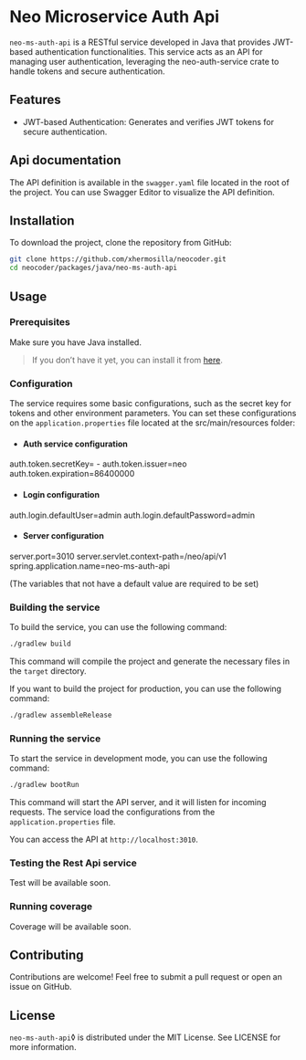 # Neo Microservice Auth Api

`neo-ms-auth-api` is a RESTful service developed in Java that provides JWT-based authentication functionalities. This service acts as an API for managing user authentication, leveraging the neo-auth-service crate to handle tokens and secure authentication.

## Features

- JWT-based Authentication: Generates and verifies JWT tokens for secure authentication.

## Api documentation

The API definition is available in the `swagger.yaml` file located in the root of the project. You can use Swagger Editor to visualize the API definition.

## Installation

To download the project, clone the repository from GitHub:

```bash
git clone https://github.com/xhermosilla/neocoder.git
cd neocoder/packages/java/neo-ms-auth-api
```

## Usage

### Prerequisites

Make sure you have Java installed. 

> If you don’t have it yet, you can install it from [here](https://www.oracle.com/es/java/technologies/downloads/).

### Configuration

The service requires some basic configurations, such as the secret key for tokens and other environment parameters. You can set these configurations on the `application.properties` file located at the src/main/resources folder:

- #### Auth service configuration
auth.token.secretKey= -
auth.token.issuer=neo
auth.token.expiration=86400000

- #### Login configuration
auth.login.defaultUser=admin
auth.login.defaultPassword=admin

- #### Server configuration
server.port=3010
server.servlet.context-path=/neo/api/v1
spring.application.name=neo-ms-auth-api

(The variables that not have a default value are required to be set)

### Building the service

To build the service, you can use the following command:

```bash
./gradlew build
```

This command will compile the project and generate the necessary files in the `target` directory.

If you want to build the project for production, you can use the following command:

```bash
./gradlew assembleRelease
```

### Running the service

To start the service in development mode, you can use the following command:

```bash
./gradlew bootRun
```

This command will start the API server, and it will listen for incoming requests. The service load the configurations from the `application.properties` file. 

You can access the API at `http://localhost:3010`.

### Testing the Rest Api service

Test will be available soon.

### Running coverage

Coverage will be available soon.

## Contributing

Contributions are welcome! Feel free to submit a pull request or open an issue on GitHub.

## License

`neo-ms-auth-api`◊ is distributed under the MIT License. See LICENSE for more information.